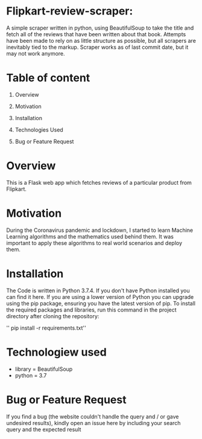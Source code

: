 # Flipkart-review-scraper:
A simple scraper written in python, using BeautifulSoup to take the title and fetch all of the reviews that have been written about that book.
Attempts have been made to rely on as little structure as possible, but all scrapers are inevitably tied to the markup. Scraper works as of last commit date, but it may not work anymore.

# Table of content
1. Overview

2. Motivation

3. Installation 

4. Technologies Used

5. Bug or Feature Request

# Overview
This is a Flask web app which fetches reviews of a particular product from Flipkart.

# Motivation
During the Coronavirus pandemic and lockdown, I started to learn Machine Learning algorithms and the mathematics used behind them. It was important to apply these algorithms to real world scenarios and deploy them.

# Installation
The Code is written in Python 3.7.4. If you don't have Python installed you can find it here. If you are using a lower version of Python you can upgrade using the pip package, ensuring you have the latest version of pip. To install the required packages and libraries, run this command in the project directory after cloning the repository:

'' pip install -r requirements.txt''

# Technologiew used
   - library = BeautifulSoup
   - python = 3.7

# Bug or Feature Request
If you find a bug (the website couldn't handle the query and / or gave undesired results), kindly open an issue here by including your search query and the expected result
